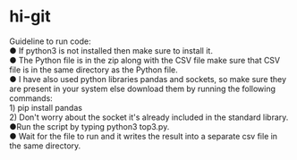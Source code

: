 # hi-git

Guideline to run code:<br>
● If python3 is not installed then make sure to install it.<br>
● The Python file is in the zip along with the CSV file make sure that CSV file is in
the same directory as the Python file.<br>
● I have also used python libraries pandas and sockets, so make sure they are present in your
system else download them by running the following commands:<br>
    1) pip install pandas<br>
    2) Don't worry about the socket it's already included in the standard library.<br>
●Run the script by typing python3 top3.py.<br>
● Wait for the file to run and it writes the result into a separate csv file in the same directory.
